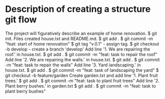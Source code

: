 # Description of creating a structure git flow
The project will figuratively describe an example of home renovation.
$ git init. Files created house.txt and README.md. 
$ git add . 
$ git commit -m "feat: start of home renovation" 
$ git tag "v.0.1" - assign tag.
$ git checkout -b develop - create a branch 'develop'
Add line '1. We are repairing the roof.' in house.txt.
$ git add .
$ git commit -m "feat: task to repair the roof"
Add line '2. We are repairing the walls.' in house.txt.
$ git add .
$ git commit -m "feat: task to repair the walls"
Add line '3. Yard landscaping.' in house.txt.
$ git add .
$ git commit -m "feat: task of landscaping the yard"
$ git checkout -b feature/garden
Create garden.txt and add line '1. Plant fruit trees.'
$ git add .
$ git commit -m "feat: task to plant fruit trees"
Add line '2. Plant berry bushes.' in garden.txt
$ git add .
$ git commit -m "feat: task to plant berry bushes"